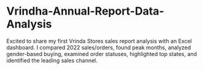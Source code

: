 # Vrindha-Annual-Report-Data-Analysis
Excited to share my first Vrinda Stores sales report analysis with an Excel dashboard. I compared 2022 sales/orders, found peak months, analyzed gender-based buying, examined order statuses, highlighted top states, and identified the leading sales channel.

